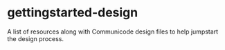 # gettingstarted-design
A list of resources along with Communicode design files to help jumpstart the design process.
